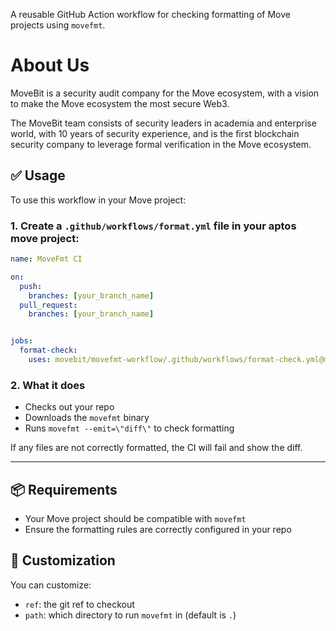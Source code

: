 A reusable GitHub Action workflow for checking formatting of Move projects using `movefmt`.

# About Us
MoveBit is a security audit company for the Move ecosystem, with a vision to make the Move ecosystem the most secure Web3.

The MoveBit team consists of security leaders in academia and enterprise world, with 10 years of security experience, and is the first blockchain security company to leverage formal verification in the Move ecosystem.

## ✅ Usage

To use this workflow in your Move project:

### 1. Create a `.github/workflows/format.yml` file in your aptos move project:

```yaml
name: MoveFmt CI

on:
  push:
    branches: [your_branch_name]
  pull_request:
    branches: [your_branch_name]


jobs:
  format-check:
    uses: movebit/movefmt-workflow/.github/workflows/format-check.yml@main
```

### 2. What it does
- Checks out your repo
- Downloads the `movefmt` binary
- Runs `movefmt --emit=\"diff\"` to check formatting

If any files are not correctly formatted, the CI will fail and show the diff.

---

## 📦 Requirements
- Your Move project should be compatible with `movefmt`
- Ensure the formatting rules are correctly configured in your repo

## 🔧 Customization
You can customize:
- `ref`: the git ref to checkout
- `path`: which directory to run `movefmt` in (default is `.`)